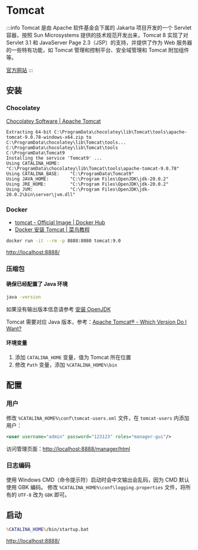 # Tomcat

:::info
Tomcat 是由 Apache 软件基金会下属的 Jakarta 项目开发的一个 Servlet 容器，按照 Sun Microsystems 提供的技术规范开发出来，Tomcat 8 实现了对 Servlet 3.1 和 JavaServer Page 2.3（JSP）的支持，并提供了作为 Web 服务器的一些特有功能，如 Tomcat 管理和控制平台、安全域管理和 Tomcat 附加组件等。

[官方网站](https://tomcat.apache.org/)
:::

## 安装

### Chocolatey

[Chocolatey Software | Apache Tomcat](https://community.chocolatey.org/packages/Tomcat)

```text
Extracting 64-bit C:\ProgramData\chocolatey\lib\Tomcat\tools\apache-tomcat-9.0.78-windows-x64.zip to C:\ProgramData\chocolatey\lib\Tomcat\tools...
C:\ProgramData\chocolatey\lib\Tomcat\tools
C:\ProgramData\Tomcat9
Installing the service 'Tomcat9' ...
Using CATALINA_HOME:    "C:\ProgramData\chocolatey\lib\Tomcat\tools\apache-tomcat-9.0.78"
Using CATALINA_BASE:    "C:\ProgramData\Tomcat9"
Using JAVA_HOME:        "C:\Program Files\OpenJDK\jdk-20.0.2"
Using JRE_HOME:         "C:\Program Files\OpenJDK\jdk-20.0.2"
Using JVM:              "C:\Program Files\OpenJDK\jdk-20.0.2\bin\server\jvm.dll"
```

### Docker

- [tomcat - Official Image | Docker Hub](https://hub.docker.com/_/tomcat)
- [Docker 安装 Tomcat | 菜鸟教程](https://www.runoob.com/docker/docker-install-tomcat.html)

```sh
docker run -it --rm -p 8888:8080 tomcat:9.0
```

<http://localhost:8888/>

### 压缩包

#### 确保已经配置了 Java 环境

```sh
java -version
```

如果没有输出版本信息请参考 [安装 OpenJDK](https://net.note.yue.zone/coding/Java/#%E9%85%8D%E7%BD%AE%E7%8E%AF%E5%A2%83%E5%8F%98%E9%87%8F)

Tomcat 需要对应 Java 版本，参考：[Apache Tomcat® - Which Version Do I Want?](https://tomcat.apache.org/whichversion.html)

#### 环境变量

1. 添加 `CATALINA_HOME` 变量，值为 Tomcat 所在位置
2. 修改 `Path` 变量，添加 `%CATALINA_HOME%\bin`

## 配置

### 用户

修改 `%CATALINA_HOME%\conf\tomcat-users.xml` 文件，在 `tomcat-users` 内添加用户：

```xml
<user username="admin" password="123123" roles="manager-gui"/>
```

访问管理页面：<http://localhost:8888/manager/html>

### 日志编码

使用 Windows CMD（命令提示符）启动时会中文输出会乱码，因为 CMD 默认使用 GBK 编码。
修改 `%CATALINA_HOME%\conf\logging.properties` 文件，将所有的 `UTF-8` 改为 `GBK` 即可。

## 启动

```cmd
%CATALINA_HOME%/bin/startup.bat
```

<http://localhost:8888/>